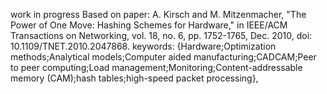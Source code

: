 work in progress
Based on paper:
A. Kirsch and M. Mitzenmacher, "The Power of One Move: Hashing Schemes for Hardware," in IEEE/ACM Transactions on Networking, vol. 18, no. 6, pp. 1752-1765, Dec. 2010, doi: 10.1109/TNET.2010.2047868. keywords: {Hardware;Optimization methods;Analytical models;Computer aided manufacturing;CADCAM;Peer to peer computing;Load management;Monitoring;Content-addressable memory (CAM);hash tables;high-speed packet processing},
